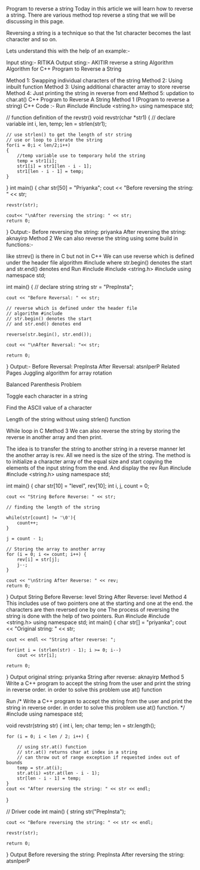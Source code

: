Program to reverse a string
Today in this article we will learn how to reverse a string. There are various method top reverse a sting that we will be discussing in this page.

Reversing a string is a technique so that the 1st character becomes the last character and so on.

Lets understand this with the help of an example:- 

Input sting:- RITIKA
Output sting:- AKITIR
reverse a string
Algorithm
Algorithm for C++ Program to Reverse a String

Method 1: Swapping individual characters of the string
Method 2: Using inbuilt function
Method 3: Using additional character array to store reverse
Method 4: Just printing the string in reverse from end
Method 5: updation to char.at()
C++ Program to Reverse A String
Method 1 (Program to reverse a string)
C++ Code :-
Run
#include <iostream>
#include <string.h>
using namespace std;

// function definition of the revstr()
void revstr(char *str1) {
    // declare variable
    int i, len, temp;
    len = strlen(str1);

    // use strlen() to get the length of str string
    // use or loop to iterate the string
    for(i = 0;i < len/2;i++)
    {
        //temp variable use to temporary hold the string
        temp = str1[i];
        str1[i] = str1[len - i - 1];
        str1[len - i - 1] = temp;
    }
}
int main()
{
    char str[50] = "Priyanka";
    cout << "Before reversing the string: " << str;

    revstr(str);
    
    cout<< "\nAfter reversing the string: " << str;
    return 0;
}
Output:-
Before reversing the string: priyanka 
After reversing the string: aknayirp
Method 2
We can also reverse the string using some build in functions:-

like strrev() is there in C but not in C++
We can use reverse which is defined under the header file algorithm
#include<algorithm> where str.begin() denotes the start and str.end() denotes end
Run
#include <iostream>
#include <string.h>
#include <algorithm>
using namespace std;

int main()
{
    // declare string
    string str = "PrepInsta";
    
    cout << "Before Reversal: " << str;
    
    // reverse which is defined under the header file 
    // algorithm #include
    // str.begin() denotes the start 
    // and str.end() denotes end
    
    reverse(str.begin(), str.end());
    
    cout << "\nAfter Reversal: "<< str;
    
    return 0;
}
Output:-
Before Reversal: PrepInsta
After Reversal: atsnIperP
Related Pages
Juggling algorithm for array rotation
 
Balanced Parenthesis Problem
 
Toggle each character in a string

Find the ASCII value of a character

Length of the string without using strlen() function

While loop in C
Method 3
We can also reverse the string by storing the reverse in another array and then print.

The idea is to transfer the string to another string in a reverse manner let the another array is rev.
All we need is the size of the string.
The method is to initialize a character array of the equal size and start copying the elements of the input string from the end.
And display the rev
Run
#include <iostream>
#include <string.h>
using namespace std;

int main() {
    char str[10] = "level", rev[10];
    int i, j, count = 0;
    
    cout << "String Before Reverse: " << str;
    
    // finding the length of the string
    
    while(str[count] != '\0'){
        count++;
    }
    
    j = count - 1;
    
    // Storing the array to another array
    for (i = 0; i <= count; i++) {
        rev[i] = str[j];
        j--;
    }
    
    cout << "\nString After Reverse: " << rev;
    return 0;
}
Output
String Before Reverse: level
String After Reverse: level
Method 4
This includes use of two pointers one at the starting and one at the end.
the characters are then reversed one by one
The process of reversing the string is done with the help of two pointers.
Run
#include <iostream>
#include <string.h>
using namespace std;
int main()
{
    char str[] = "priyanka";
    cout << "Original string: " << str;
    
    cout << endl << "String after reverse: ";
    
    for(int i = (strlen(str) - 1); i >= 0; i--)
        cout << str[i];
        
    return 0;
}
Output
original string: priyanka
String after reverse: aknayirp
Method 5
Write a C++ program to accept the string from the user and print the string in reverse order. in order to solve this problem use at() function

Run
/* Write a C++ program to accept the string from the user 
and print the string in reverse order. in order to 
solve this problem use at() function. */
#include <iostream>
using namespace std;
 
void revstr(string str)
{
    int i, len;
    char temp;
    len = str.length();

    for (i = 0; i < len / 2; i++) {
        
        // using str.at() function
        // str.at() returns char at index in a string
        // can throw out of range exception if requested index out of bounds
        temp = str.at(i);
        str.at(i) =str.at(len - i - 1);
        str[len - i - 1] = temp;
    }
    cout << "After reversing the string: " << str << endl;    
}
 
// Driver code
int main()
{
    string str("PrepInsta");
    
    cout << "Before reversing the string: " << str << endl;
    
    revstr(str);
    
    return 0;
}
Output
Before reversing the string: PrepInsta
After reversing the string: atsnIperP
